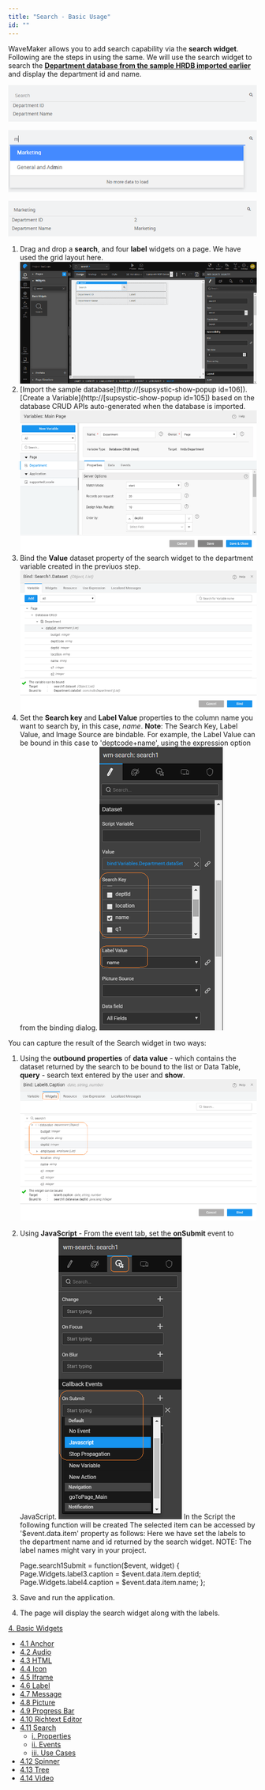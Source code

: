 ```yaml
---
title: "Search - Basic Usage"
id: ""
---
```


WaveMaker allows you to add search capability via the **search widget**. Following are the steps in using the same. We will use the search widget to search the [**Department database from the sample HRDB imported earlier**](/learn/app-development/services/database-services/working-with-databases/#integrating-database) and display the department id and name.

[![](/learn/assets/search_run1.png)](/learn/assets/search_run1.png)

[![](/learn/assets/search_run2.png)](/learn/assets/search_run2.png)

[![](/learn/assets/search_run3.png)](learn/wp-content/uploads/search_run3.png)

1. Drag and drop a **search**, and four **label** widgets on a page. We have used the grid layout here. [![](/learn/assets/search_design.png)](/learn/assets/search_design.png)
2. [Import the sample database](http://[supsystic-show-popup id=106]). [Create a Variable](http://[supsystic-show-popup id=105]) based on the database CRUD APIs auto-generated when the database is imported. [![](/learn/assets/search_lv.png)](/learn/assets/search_lv.png)
3. Bind the **Value** dataset property of the search widget to the department variable created in the previuos step. [![](/learn/assets/search_bind.png)](/learn/assets/search_bind.png)
4. Set the **Search key** and **Label Value** properties to the column name you want to search by, in this case, _name_. **Note**: The Search Key, Label Value, and Image Source are bindable. For example, the Label Value can be bound in this case to 'deptcode+name', using the expression option from the binding dialog. [![](/learn/assets/search_props.png)](/learn/assets/search_props.png)

You can capture the result of the Search widget in two ways:

1. Using the **outbound properties** of **data value** - which contains the dataset returned by the search to be bound to the list or Data Table, **query** - search text entered by the user and **show**. [![](/learn/assets/search_outbound.png)](/learn/assets/search_outbound.png)
2. Using **JavaScript** - From the event tab, set the **onSubmit** event to JavaScript. [![](/learn/assets/search_event.png)](/learn/assets/search_event.png) In the Script the following function will be created The selected item can be accessed by '$event.data.item' property as follows: Here we have set the labels to the department name and id returned by the search widget. NOTE: The label names might vary in your project.
    
    Page.search1Submit = function($event, widget) {
            Page.Widgets.label3.caption = $event.data.item.deptid;
            Page.Widgets.label4.caption = $event.data.item.name;
        };
    
3. Save and run the application.
4. The page will display the search widget along with the labels.

[4\. Basic Widgets](/learn/app-development/widgets/widget-library/#basic)

- [4.1 Anchor](/learn/app-development/widgets/basic/anchor/)
- [4.2 Audio](/learn/app-development/widgets/media-widgets/)
- [4.3 HTML](/learn/app-development/widgets/basic/html/)
- [4.4 Icon](/learn/app-development/widgets/basic/icon/)
- [4.5 Iframe](/learn/app-development/widgets/basic/iframe/)
- [4.6 Label](/learn/app-development/widgets/basic/label/)
- [4.7 Message](/learn/app-development/widgets/basic/message/)
- [4.8 Picture](/learn/app-development/widgets/media-widgets/)
- [4.9 Progress Bar](/learn/app-development/widgets/basic/progress-bar/)
- [4.10 Richtext Editor](/learn/app-development/widgets/basic/richtext-editor/)
- [4.11 Search](/learn/app-development/widgets/basic/search/)
    - [i. Properties](/learn/app-development/widgets/basic/search/#properties)
    - [ii. Events](/learn/app-development/widgets/basic/search/#events)
    - [iii. Use Cases](/learn/app-development/widgets/basic/search-basic-usage/)
- [4.12 Spinner](/learn/app-development/widgets/basic/spinner/)
- [4.13 Tree](/learn/app-development/widgets/basic/tree/)
- [4.14 Video](/learn/app-development/widgets/media-widgets/)
